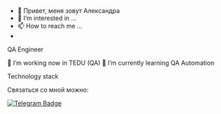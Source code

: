 - 👋 Привет, меня зовут Александра
- 👀 I’m interested in ...
- 📫 How to reach me ...
- 

QA Engineer

🌱 I’m working now in TEDU (QA)
💞️ I’m currently learning QA Automation


Technology stack



Связаться со мной можно:

<div id="badges">
  <a href="your-linkedin-URL">
    <img src="https://img.shields.io/badge/Telegram-blue?style=for-the-badge&logo=telegram&logoColor=white" alt="Telegram Badge"/>
  </a>
  </div>
